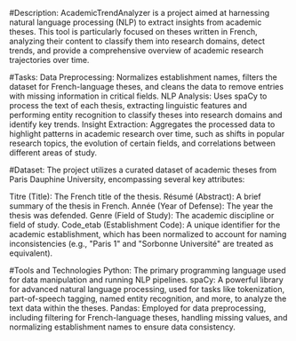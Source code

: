 #Description:
AcademicTrendAnalyzer is a project aimed at harnessing natural language processing (NLP) to extract insights from academic theses. This tool is particularly focused on theses written in French, analyzing their content to classify them into research domains, detect trends, and provide a comprehensive overview of academic research trajectories over time.

#Tasks:
Data Preprocessing: Normalizes establishment names, filters the dataset for French-language theses, and cleans the data to remove entries with missing information in critical fields.
NLP Analysis: Uses spaCy to process the text of each thesis, extracting linguistic features and performing entity recognition to classify theses into research domains and identify key trends.
Insight Extraction: Aggregates the processed data to highlight patterns in academic research over time, such as shifts in popular research topics, the evolution of certain fields, and correlations between different areas of study.


#Dataset:
The project utilizes a curated dataset of academic theses from Paris Dauphine University, encompassing several key attributes:

Titre (Title): The French title of the thesis.
Résumé (Abstract): A brief summary of the thesis in French.
Année (Year of Defense): The year the thesis was defended.
Genre (Field of Study): The academic discipline or field of study.
Code_etab (Establishment Code): A unique identifier for the academic establishment, which has been normalized to account for naming inconsistencies (e.g., "Paris 1" and "Sorbonne Université" are treated as equivalent).


#Tools and Technologies
Python: The primary programming language used for data manipulation and running NLP pipelines.
spaCy: A powerful library for advanced natural language processing, used for tasks like tokenization, part-of-speech tagging, named entity recognition, and more, to analyze the text data within the theses.
Pandas: Employed for data preprocessing, including filtering for French-language theses, handling missing values, and normalizing establishment names to ensure data consistency.

